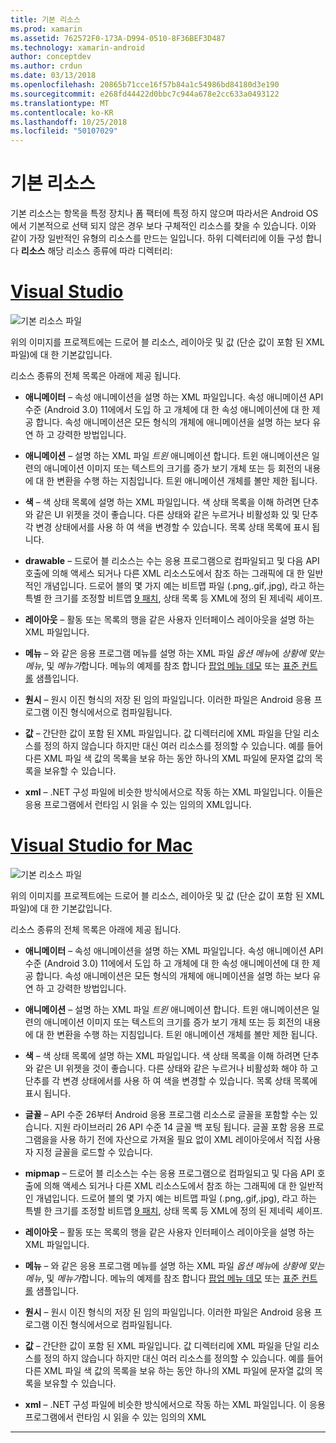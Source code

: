 ```yaml
---
title: 기본 리소스
ms.prod: xamarin
ms.assetid: 762572F0-173A-D994-0510-8F36BEF3D487
ms.technology: xamarin-android
author: conceptdev
ms.author: crdun
ms.date: 03/13/2018
ms.openlocfilehash: 20865b71cce16f57b84a1c54986bd84180d3e190
ms.sourcegitcommit: e268fd44422d0bbc7c944a678e2cc633a0493122
ms.translationtype: MT
ms.contentlocale: ko-KR
ms.lasthandoff: 10/25/2018
ms.locfileid: "50107029"
---
```

# <a name="default-resources"></a>기본 리소스

기본 리소스는 항목을 특정 장치나 폼 팩터에 특정 하지 않으며 따라서은 Android OS에서 기본적으로 선택 되지 않은 경우 보다 구체적인 리소스를 찾을 수 있습니다. 이와 같이 가장 일반적인 유형의 리소스를 만드는 일입니다. 하위 디렉터리에 이들 구성 합니다 **리소스** 해당 리소스 종류에 따라 디렉터리:

# <a name="visual-studiotabwindows"></a>[Visual Studio](#tab/windows)

![기본 리소스 파일](default-resources-images/01-resource-files-vs.png)

위의 이미지를 프로젝트에는 드로어 블 리소스, 레이아웃 및 값 (단순 값이 포함 된 XML 파일)에 대 한 기본값입니다.

리소스 종류의 전체 목록은 아래에 제공 됩니다.

-  **애니메이터** &ndash; 속성 애니메이션을 설명 하는 XML 파일입니다.
   속성 애니메이션 API 수준 (Android 3.0) 11에에서 도입 하 고 개체에 대 한 속성 애니메이션에 대 한 제공 합니다. 속성 애니메이션은 모든 형식의 개체에 애니메이션을 설명 하는 보다 유연 하 고 강력한 방법입니다.

-  **애니메이션** &ndash; 설명 하는 XML 파일 *트윈* 애니메이션 합니다. 트윈 애니메이션은 일련의 애니메이션 이미지 또는 텍스트의 크기를 증가 보기 개체 또는 등 회전의 내용에 대 한 변환을 수행 하는 지침입니다. 트윈 애니메이션 개체를 볼만 제한 됩니다.

-  **색** &ndash; 색 상태 목록에 설명 하는 XML 파일입니다. 색 상태 목록을 이해 하려면 단추와 같은 UI 위젯을 것이 좋습니다.
   다른 상태와 같은 누르거나 비활성화 있 및 단추 각 변경 상태에서를 사용 하 여 색을 변경할 수 있습니다. 목록 상태 목록에 표시 됩니다.

-  **drawable** &ndash; 드로어 블 리소스는 수는 응용 프로그램으로 컴파일되고 및 다음 API 호출에 의해 액세스 되거나 다른 XML 리소스도에서 참조 하는 그래픽에 대 한 일반적인 개념입니다.
   드로어 블의 몇 가지 예는 비트맵 파일 (.png,.gif,.jpg), 라고 하는 특별 한 크기를 조정할 비트맵 [9 패치](https://developer.android.com/guide/topics/graphics/2d-graphics.html#nine-patch), 상태 목록 등 XML에 정의 된 제네릭 셰이프.
 
-  **레이아웃** &ndash; 활동 또는 목록의 행을 같은 사용자 인터페이스 레이아웃을 설명 하는 XML 파일입니다.

-  **메뉴** &ndash; 와 같은 응용 프로그램 메뉴를 설명 하는 XML 파일 *옵션 메뉴*에 *상황에 맞는 메뉴*, 및 *메뉴가*합니다. 메뉴의 예제를 참조 합니다 [팝업 메뉴 데모](https://developer.xamarin.com/samples/monodroid/PopupMenuDemo/) 또는 [표준 컨트롤](https://developer.xamarin.com/samples/mobile/StandardControls/) 샘플입니다.

-  **원시** &ndash; 원시 이진 형식의 저장 된 임의 파일입니다. 이러한 파일은 Android 응용 프로그램 이진 형식에서으로 컴파일됩니다.

-  **값** &ndash; 간단한 값이 포함 된 XML 파일입니다. 값 디렉터리에 XML 파일을 단일 리소스를 정의 하지 않습니다 하지만 대신 여러 리소스를 정의할 수 있습니다. 예를 들어 다른 XML 파일 색 값의 목록을 보유 하는 동안 하나의 XML 파일에 문자열 값의 목록을 보유할 수 있습니다.

-  **xml** &ndash; .NET 구성 파일에 비슷한 방식에서으로 작동 하는 XML 파일입니다. 이들은 응용 프로그램에서 런타임 시 읽을 수 있는 임의의 XML입니다.


# <a name="visual-studio-for-mactabmacos"></a>[Visual Studio for Mac](#tab/macos)

![기본 리소스 파일](default-resources-images/01-resource-files-xs.png)

위의 이미지를 프로젝트에는 드로어 블 리소스, 레이아웃 및 값 (단순 값이 포함 된 XML 파일)에 대 한 기본값입니다.

리소스 종류의 전체 목록은 아래에 제공 됩니다.

-  **애니메이터** &ndash; 속성 애니메이션을 설명 하는 XML 파일입니다.
   속성 애니메이션 API 수준 (Android 3.0) 11에에서 도입 하 고 개체에 대 한 속성 애니메이션에 대 한 제공 합니다. 속성 애니메이션은 모든 형식의 개체에 애니메이션을 설명 하는 보다 유연 하 고 강력한 방법입니다.

-  **애니메이션** &ndash; 설명 하는 XML 파일 *트윈* 애니메이션 합니다. 트윈 애니메이션은 일련의 애니메이션 이미지 또는 텍스트의 크기를 증가 보기 개체 또는 등 회전의 내용에 대 한 변환을 수행 하는 지침입니다. 트윈 애니메이션 개체를 볼만 제한 됩니다.

-  **색** &ndash; 색 상태 목록에 설명 하는 XML 파일입니다. 색 상태 목록을 이해 하려면 단추와 같은 UI 위젯을 것이 좋습니다.
   다른 상태와 같은 누르거나 비활성화 해야 하 고 단추를 각 변경 상태에서를 사용 하 여 색을 변경할 수 있습니다. 목록 상태 목록에 표시 됩니다.

-  **글꼴** &ndash; API 수준 26부터 Android 응용 프로그램 리소스로 글꼴을 포함할 수는 있습니다. 지원 라이브러리 26 API 수준 14 글꼴 백 포팅 됩니다. 글꼴 포함 응용 프로그램을을 사용 하기 전에 자산으로 가져올 필요 없이 XML 레이아웃에서 직접 사용자 지정 글꼴을 로드할 수 있습니다.

-  **mipmap** &ndash; 드로어 블 리소스는 수는 응용 프로그램으로 컴파일되고 및 다음 API 호출에 의해 액세스 되거나 다른 XML 리소스도에서 참조 하는 그래픽에 대 한 일반적인 개념입니다.
   드로어 블의 몇 가지 예는 비트맵 파일 (.png,.gif,.jpg), 라고 하는 특별 한 크기를 조정할 비트맵 [9 패치](https://developer.android.com/guide/topics/graphics/2d-graphics.html#nine-patch), 상태 목록 등 XML에 정의 된 제네릭 셰이프.

-  **레이아웃** &ndash; 활동 또는 목록의 행을 같은 사용자 인터페이스 레이아웃을 설명 하는 XML 파일입니다.

-  **메뉴** &ndash; 와 같은 응용 프로그램 메뉴를 설명 하는 XML 파일 *옵션 메뉴*에 *상황에 맞는 메뉴*, 및 *메뉴가*합니다. 메뉴의 예제를 참조 합니다 [팝업 메뉴 데모](https://developer.xamarin.com/samples/monodroid/PopupMenuDemo/) 또는 [표준 컨트롤](https://developer.xamarin.com/samples/mobile/StandardControls/) 샘플입니다.

-  **원시** &ndash; 원시 이진 형식의 저장 된 임의 파일입니다. 이러한 파일은 Android 응용 프로그램 이진 형식에서으로 컴파일됩니다.

-  **값** &ndash; 간단한 값이 포함 된 XML 파일입니다. 값 디렉터리에 XML 파일을 단일 리소스를 정의 하지 않습니다 하지만 대신 여러 리소스를 정의할 수 있습니다. 예를 들어 다른 XML 파일 색 값의 목록을 보유 하는 동안 하나의 XML 파일에 문자열 값의 목록을 보유할 수 있습니다.

-  **xml** &ndash; .NET 구성 파일에 비슷한 방식에서으로 작동 하는 XML 파일입니다. 이 응용 프로그램에서 런타임 시 읽을 수 있는 임의의 XML

-----

